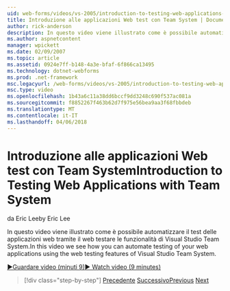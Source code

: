 ```yaml
---
uid: web-forms/videos/vs-2005/introduction-to-testing-web-applications-with-team-system
title: Introduzione alle applicazioni Web test con Team System | Documenti Microsoft
author: rick-anderson
description: In questo video viene illustrato come è possibile automatizzare il test delle applicazioni web tramite il web testare le funzionalità di Visual Studio Team System.
ms.author: aspnetcontent
manager: wpickett
ms.date: 02/09/2007
ms.topic: article
ms.assetid: 0924e7ff-b148-4a3e-bfaf-6f866ca13495
ms.technology: dotnet-webforms
ms.prod: .net-framework
msc.legacyurl: /web-forms/videos/vs-2005/introduction-to-testing-web-applications-with-team-system
msc.type: video
ms.openlocfilehash: 1b43a6c11a38dd6bccf9dd3248c690f537ac081a
ms.sourcegitcommit: f8852267f463b62d7f975e56bea9aa3f68fbbdeb
ms.translationtype: MT
ms.contentlocale: it-IT
ms.lasthandoff: 04/06/2018
---
```

<a name="introduction-to-testing-web-applications-with-team-system"></a><span data-ttu-id="0cf43-103">Introduzione alle applicazioni Web test con Team System</span><span class="sxs-lookup"><span data-stu-id="0cf43-103">Introduction to Testing Web Applications with Team System</span></span>
====================
<span data-ttu-id="0cf43-104">da Eric Lee</span><span class="sxs-lookup"><span data-stu-id="0cf43-104">by Eric Lee</span></span>

<span data-ttu-id="0cf43-105">In questo video viene illustrato come è possibile automatizzare il test delle applicazioni web tramite il web testare le funzionalità di Visual Studio Team System.</span><span class="sxs-lookup"><span data-stu-id="0cf43-105">In this video we see how you can automate testing of your web applications using the web testing features of Visual Studio Team System.</span></span>

[<span data-ttu-id="0cf43-106">&#9654;Guardare video (minuti 9)</span><span class="sxs-lookup"><span data-stu-id="0cf43-106">&#9654; Watch video (9 minutes)</span></span>](https://channel9.msdn.com/Blogs/ASP-NET-Site-Videos/introduction-to-testing-web-applications-with-team-system)

> [!div class="step-by-step"]
> <span data-ttu-id="0cf43-107">[Precedente](introduction-to-unit-testing-with-team-system.md)
> [Successivo](introduction-to-load-testing-web-applications-with-team-system.md)</span><span class="sxs-lookup"><span data-stu-id="0cf43-107">[Previous](introduction-to-unit-testing-with-team-system.md)
[Next](introduction-to-load-testing-web-applications-with-team-system.md)</span></span>
